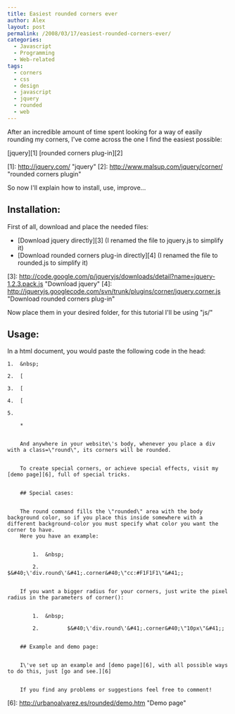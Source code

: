 ```yaml
---
title: Easiest rounded corners ever
author: Alex
layout: post
permalink: /2008/03/17/easiest-rounded-corners-ever/
categories:
  - Javascript
  - Programming
  - Web-related
tags:
  - corners
  - css
  - design
  - javascript
  - jquery
  - rounded
  - web
---
```

 

After an incredible amount of time spent looking for a way of easily rounding my corners, I\'ve come across the one I find the easiest possible:

[jquery][1] [rounded corners plug-in][2]

 [1]: http://jquery.com/ \"jquery\"
 [2]: http://www.malsup.com/jquery/corner/ \"rounded corners plugin\"

So now I\'ll explain how to install, use, improve...

## Installation:

First of all, download and place the needed files:

*   [Download jquery directly][3] (I renamed the file to jquery.js to simplify it)
*   [Download rounded corners plug-in directly][4] (I renamed the file to rounded.js to simplify it)

 [3]: http://code.google.com/p/jqueryjs/downloads/detail?name=jquery-1.2.3.pack.js \"Download jquery\"
 [4]: http://jqueryjs.googlecode.com/svn/trunk/plugins/corner/jquery.corner.js \"Download rounded corners plug-in\"

Now place them in your desired folder, for this tutorial I\'ll be using \"js/\"

## Usage:

In a html document, you would paste the following code in the head:

    1.  &nbsp;
    
    2.  [
    
    3.  [
    
    4.  [
    
    5.  
        
        *   
        
        
        And anywhere in your website\'s body, whenever you place a div with a class=\"round\", its corners will be rounded.
        
        
        To create special corners, or achieve special effects, visit my [demo page][6], full of special tricks.
        
        
        ## Special cases:
        
        
        The round command fills the \"rounded\" area with the body background color, so if you place this inside somewhere with a different background-color you must specify what color you want the corner to have.  
        Here you have an example:
        
        
            1.  &nbsp;
            
            2.          $&#40;\'div.round\'&#41;.corner&#40;\"cc:#F1F1F1\"&#41;;
        
        
        If you want a bigger radius for your corners, just write the pixel radius in the parameters of corner():
        
        
            1.  &nbsp;
            
            2.         $&#40;\'div.round\'&#41;.corner&#40;\"10px\"&#41;;
        
        
        ## Example and demo page:
        
        
        I\'ve set up an example and [demo page][6], with all possible ways to do this, just [go and see.][6]
        
        
        If you find any problems or suggestions feel free to comment!

 [5]: http://december.com/html/4/element/script.html
 [6]: http://urbanoalvarez.es/rounded/demo.htm \"Demo page\"